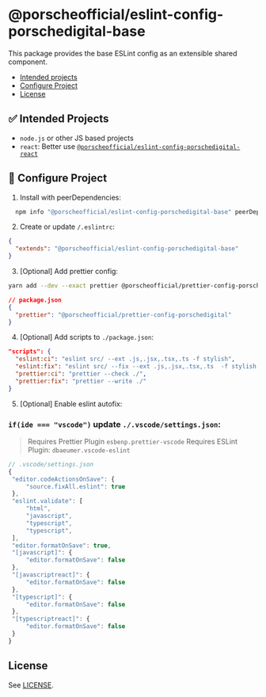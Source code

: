 # @porscheofficial/eslint-config-porschedigital-base

This package provides the base ESLint config as an extensible shared component.

- [Intended projects](#-intended-projects)
- [Configure Project](#-configure-project)
- [License](#license)

## ✅ Intended Projects

- `node.js` or other JS based projects
- `react`: Better use [`@porscheofficial/eslint-config-porschedigital-react`](/packages/eslint-config-porschedigital-react)

## 🔧 Configure Project

1. Install with peerDependencies:

```sh
  npm info "@porscheofficial/eslint-config-porschedigital-base" peerDependencies --json | command sed 's/[\{\},]//g ; s/: /@/g' | xargs yarn add --dev "@porscheofficial/eslint-config-porschedigital-base"
```

2. Create or update `/.eslintrc`:

```json
{
  "extends": "@porscheofficial/eslint-config-porschedigital-base"
}
```

3. [Optional] Add prettier config:

```sh
yarn add --dev --exact prettier @porscheofficial/prettier-config-porschedigital
```

```json
// package.json
{
  "prettier": "@porscheofficial/prettier-config-porschedigital"
}
```

4. [Optional] Add scripts to `./package.json`:

```json
"scripts": {
  "eslint:ci": "eslint src/ --ext .js,.jsx,.tsx,.ts -f stylish",
  "eslint:fix": "eslint src/ --fix --ext .js,.jsx,.tsx,.ts  -f stylish --quiet",
  "prettier:ci": "prettier --check ./",
  "prettier:fix": "prettier --write ./"
}

```

5. [Optional] Enable eslint autofix:

### `if(ide === "vscode")` update `./.vscode/settings.json`:

> Requires Prettier Plugin `esbenp.prettier-vscode`
> Requires ESLint Plugin: `dbaeumer.vscode-eslint`

```js
// .vscode/settings.json
{
 "editor.codeActionsOnSave": {
     "source.fixAll.eslint": true
 },
 "eslint.validate": [
     "html",
     "javascript",
     "typescript",
     "typescript",
 ],
 "editor.formatOnSave": true,
 "[javascript]": {
     "editor.formatOnSave": false
 },
 "[javascriptreact]": {
     "editor.formatOnSave": false
 },
 "[typescript]": {
     "editor.formatOnSave": false
 },
 "[typescriptreact]": {
     "editor.formatOnSave": false
 }
}
```

## License

See [LICENSE](./LICENSE.md).
